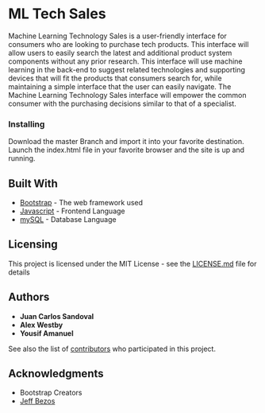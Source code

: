 # ML Tech Sales

Machine Learning Technology Sales is a user-friendly interface for consumers who are looking
to purchase tech products. This interface will allow users to easily search the latest and additional
product system components without any prior research. This interface will use machine learning
in the back-end to suggest related technologies and supporting devices that will fit the products
that consumers search for, while maintaining a simple interface that the user can easily navigate.
The Machine Learning Technology Sales interface will empower the common consumer with the
purchasing decisions similar to that of a specialist.

### Installing

Download the master Branch and import it into your favorite destination. Launch the index.html file in your favorite browser and the site is up and running.


## Built With

* [Bootstrap](https://getbootstrap.com/docs/4.1/getting-started/introduction/) - The web framework used
* [Javascript](https://devdocs.io/javascript/) - Frontend Language
* [mySQL](https://dev.mysql.com/doc/) -   Database Language

## Licensing
This project is licensed under the MIT License - see the [LICENSE.md](LICENSE.md) file for details

## Authors

* **Juan Carlos Sandoval** 
* **Alex Westby** 
* **Yousif Amanuel**

See also the list of [contributors](https://github.com/alexwestby11/mlTechSales/contributors) who participated in this project.


## Acknowledgments

* Bootstrap Creators
* [Jeff Bezos](https://en.wikipedia.org/wiki/Jeff_Bezos) [ ](https://www.google.com)
